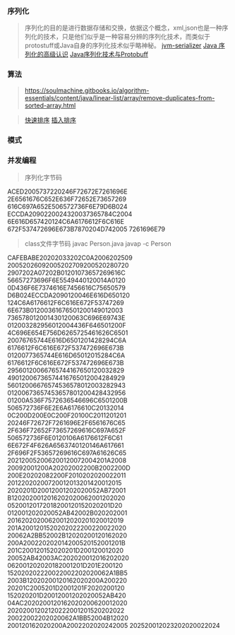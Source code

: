 ### 序列化
> 序列化的目的是进行数据存储和交换，依据这个概念，xml,json也是一种序列化的技术，只是他们似乎是一种容易分辨的序列化技术，而类似于protostuff或Java自身的序列化技术似乎略神秘。
> [jvm-serializer](https://github.com/vongosling/jvm-serializer) 
> [Java 序列化的高级认识](https://www.ibm.com/developerworks/cn/java/j-lo-serial/)
> [Java序列化技术与Protobuff](http://www.cnblogs.com/fangfan/p/4094175.html)

### 算法
> https://soulmachine.gitbooks.io/algorithm-essentials/content/java/linear-list/array/remove-duplicates-from-sorted-array.html

> [快速排序](https://zh.wikipedia.org/wiki/%E5%BF%AB%E9%80%9F%E6%8E%92%E5%BA%8F)
> [插入排序](https://zh.wikipedia.org/wiki/%E6%8F%92%E5%85%A5%E6%8E%92%E5%BA%8F)
### 模式

### 并发编程

> 序列化字节码

ACED2005737220246F72672E7261696E
2E6561676C652E636F72652E73657269
616C697A652E506572736F6E79D6B024
ECCDA2090220024320037365784C2004
6E616D657420124C6A6176612F6C616E
672F537472696E673B7870204D742005
7261696E79


> class文件字节码
> javac Person.java
> javap -c Person

CAFEBABE20202033202C0A2006202509
20052026092005202709200520280720
2907202A07202B01201073657269616C
56657273696F6E5549440120014A0120
0D436F6E7374616E7456616C75650579
D6B024ECCDA2090120046E616D650120
124C6A6176612F6C616E672F53747269
6E673B01200361676501200149012003
736578012001430120063C696E69743E
012003282956012004436F646501200F
4C696E654E756D6265725461626C6501
20076765744E616D6501201428294C6A
6176612F6C616E672F537472696E673B
0120077365744E616D65012015284C6A
6176612F6C616E672F537472696E673B
29560120066765744167650120032829
49012006736574416765012004284929
56012006676574536578012003282943
01200673657453657801200428432956
01200A536F7572636546696C6501200B
506572736F6E2E6A6176610C20132014
0C200D200E0C200F20100C2011201201
20246F72672F7261696E2F6561676C65
2F636F72652F73657269616C697A652F
506572736F6E0120106A6176612F6C61
6E672F4F626A6563740120146A617661
2F696F2F53657269616C697A61626C65
202120052006200120072004201A2008
20092001200A20202002200B2002200D
200E20202082200F2010202020022011
20122020200720012013201420012015
2020201D20012001202020052AB72001
B1202020012016202020062001202020
05200120172018200120152020201D20
012001202020052AB42002B020202001
20162020200620012020201020012019
201A2001201520202022200220022020
20062A2BB52002B12020200120162020
200A200220202014200520152001201B
201C200120152020201D200120012020
20052AB42003AC202020012016202020
062001202020182001201D201E200120
152020202220022002202020062A1BB5
2003B12020200120162020200A200220
20201C2005201D2001201F2020200120
152020201D20012001202020052AB420
04AC2020200120162020200620012020
20202001202120222001201520202022
20022002202020062A1BB52004B12020
200120162020200A2002202020242005
202520012023202020022024